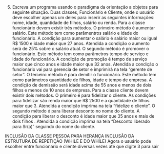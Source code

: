 5) Escreva um programa usando o paradigma da orientação a objetos para seguinte 
situação. Duas classes, Funcionário e Cliente, onde o usuário deve escolher 
apenas um deles para inserir as seguintes informações: nome, idade, quantidade 
de filhos, salário ou renda. Para a classe funcionário devem existir três métodos. 
O primeiro método é aumentar salário. Este método tem como parâmentros salário e 
idade do funcionário. A condição para aumentar o salário é salário maior ou igual 
R$ 1500 e idade maior que 27 anos. Atendida a condição o aumento será de 25% sobre 
o salário atual.
O segundo método é promover o funcionário. Este método tem como parâmetros tempo 
de serviço e idade do funcionário. A condição de promoção é tempo de serviço maior 
que cinco anos e idade maior que 32 anos. Atendida a condição o funcionário vai 
para gerencia de setor e imprimirá na tela “gerente de setor”.
O terceiro método é para demitir o funcionário. Este método tem como parâmetros 
quantidade de filhos, idade e tempo de empresa. A condição de demissão será idade 
acima de 55 anos e menos de dois filhos e menos de 10 anos de empresa.
Para a classe cliente devem existir dois métodos. O primeiro é para fidelizar o 
cliente. As condições para fidelizar são renda maior que R$ 2500 e a quantidade 
de filhos maior que 3. Atendida a condição imprima na tela “fidelize o cliente”.
O segundo método é para liberar desconto no nome do cliente. A condição para liberar 
o desconto é idade maior que 35 anos e mais de dois filhos . Atendida a condição 
imprima na tela “Desconto liberado para Sr(a)” seguindo do nome do cliente.

INCLUSÃO DA CLASSE PESSOA PARA HERANÇA
INCLUSÃO DA ESTRUTURA DE REPETIÇÃO (WHILE E DO WHILE)
Agora o usuário pode escolher entre funcionário e cliente diversas vezes até que
digite 3 para sair
